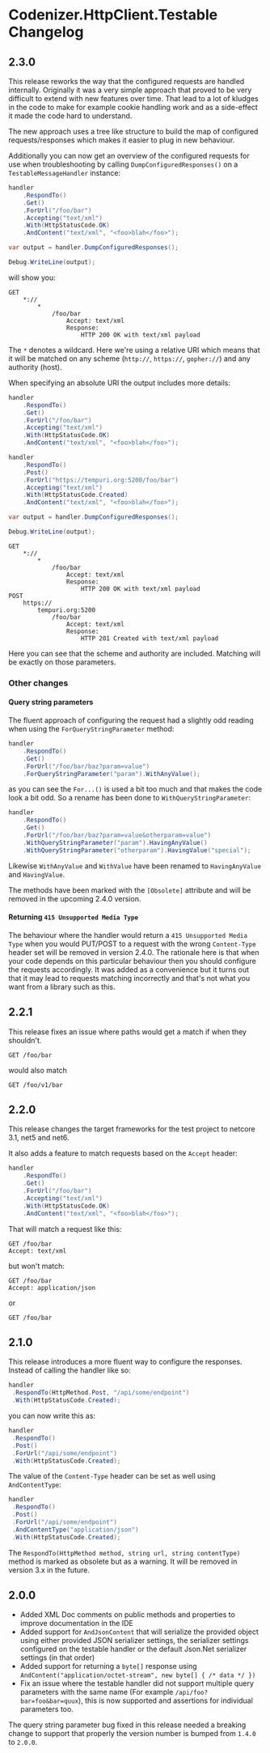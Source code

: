 # Codenizer.HttpClient.Testable Changelog

## 2.3.0

This release reworks the way that the configured requests are handled internally. Originally it was a very simple approach that proved to be very difficult to extend with new features over time.
That lead to a lot of kludges in the code to make for example cookie handling work and as a side-effect it made the code hard to understand.

The new approach uses a tree like structure to build the map of configured requests/responses which makes it easier to plug in new behaviour.

Additionally you can now get an overview of the configured requests for use when troubleshooting by calling `DumpConfiguredResponses()` on a `TestableMessageHandler` instance:

```csharp
handler
	.RespondTo()
	.Get()
	.ForUrl("/foo/bar")
	.Accepting("text/xml")
	.With(HttpStatusCode.OK)
	.AndContent("text/xml", "<foo>blah</foo>");

var output = handler.DumpConfiguredResponses();

Debug.WriteLine(output);
```

will show you:

```text
GET
    *://
        *
            /foo/bar
                Accept: text/xml
                Response:
                    HTTP 200 OK with text/xml payload
```

The `*` denotes a wildcard. Here we're using a relative URI which means that it will be matched on any scheme (`http://`, `https://`, `gopher://`) and any authority (host).

When specifying an absolute URI the output includes more details:

```csharp
handler
	.RespondTo()
	.Get()
	.ForUrl("/foo/bar")
	.Accepting("text/xml")
	.With(HttpStatusCode.OK)
	.AndContent("text/xml", "<foo>blah</foo>");

handler
	.RespondTo()
	.Post()
	.ForUrl("https://tempuri.org:5200/foo/bar")
	.Accepting("text/xml")
	.With(HttpStatusCode.Created)
	.AndContent("text/xml", "<foo>blah</foo>");

var output = handler.DumpConfiguredResponses();

Debug.WriteLine(output);
```

```text
GET
    *://
        *
            /foo/bar
                Accept: text/xml
                Response:
                    HTTP 200 OK with text/xml payload
POST
    https://
        tempuri.org:5200
            /foo/bar
                Accept: text/xml
                Response:
                    HTTP 201 Created with text/xml payload
```

Here you can see that the scheme and authority are included. Matching will be exactly on those parameters.

### Other changes

#### Query string parameters

The fluent approach of configuring the request had a slightly odd reading when using the `ForQueryStringParameter` method:

```csharp
handler
	.RespondTo()
	.Get()
	.ForUrl("/foo/bar/baz?param=value")
	.ForQueryStringParameter("param").WithAnyValue();
```

as you can see the `For...()` is used a bit too much and that makes the code look a bit odd. So a rename has been done to `WithQueryStringParameter`:

```csharp
handler
	.RespondTo()
	.Get()
	.ForUrl("/foo/bar/baz?param=value&otherparam=value")
	.WithQueryStringParameter("param").HavingAnyValue()
	.WithQueryStringParameter("otherparam").HavingValue("special");
```

Likewise `WithAnyValue` and `WithValue` have been renamed to `HavingAnyValue` and `HavingValue`.

The methods have been marked with the `[Obsolete]` attribute and will be removed in the upcoming 2.4.0 version.

#### Returning `415 Unsupported Media Type`

The behaviour where the handler would return a `415 Unsupported Media Type` when you would PUT/POST to a request with the wrong `Content-Type` header set will be removed in version 2.4.0.
The rationale here is that when your code depends on this particular behaviour then you should configure the requests accordingly. It was added as a convenience but it turns out that it may lead to requests matching incorrectly and that's not what you want from a library such as this.

## 2.2.1

This release fixes an issue where paths would get a match if when they shouldn't.

```http
GET /foo/bar
```

would also match
```http
GET /foo/v1/bar
```

## 2.2.0

This release changes the target frameworks for the test project to netcore 3.1, net5 and net6.

It also adds a feature to match requests based on the `Accept` header:

```csharp
handler
	.RespondTo()
	.Get()
	.ForUrl("/foo/bar")
	.Accepting("text/xml")
	.With(HttpStatusCode.OK)
	.AndContent("text/xml", "<foo>blah</foo>");
```

That will match a request like this:

```http
GET /foo/bar
Accept: text/xml
```

but won't match:

```http
GET /foo/bar
Accept: application/json
```

or

```http
GET /foo/bar
```

## 2.1.0

This release introduces a more fluent way to configure the responses. Instead of calling the handler like so:

```csharp
handler
 .RespondTo(HttpMethod.Post, "/api/some/endpoint")
 .With(HttpStatusCode.Created);
```

you can now write this as:

```csharp
handler
 .RespondTo()
 .Post()
 .ForUrl("/api/some/endpoint")
 .With(HttpStatusCode.Created);
```

The value of the `Content-Type` header can be set as well using `AndContentType`:

```csharp
handler
 .RespondTo()
 .Post()
 .ForUrl("/api/some/endpoint")
 .AndContentType("application/json")
 .With(HttpStatusCode.Created);
```

The `RespondTo(HttpMethod method, string url, string contentType)` method is marked as obsolete but as a warning. It will be removed in version 3.x in the future.

## 2.0.0

- Added XML Doc comments on public methods and properties to improve documentation in the IDE
- Added support for `AndJsonContent` that will serialize the provided object using either provided JSON serializer settings, the serializer settings configured on the testable handler or the default Json.Net serializer settings (in that order)
- Added support for returning a `byte[]` response using `AndContent("application/octet-stream", new byte[] { /* data */ })`
- Fix an issue where the testable handler did not support multiple query parameters with the same name (For example `/api/foo?bar=foo&bar=quux`), this is now supported and assertions for individual parameters too.

The query string parameter bug fixed in this release needed a breaking change to support that properly the version number is bumped from `1.4.0` to `2.0.0`.
